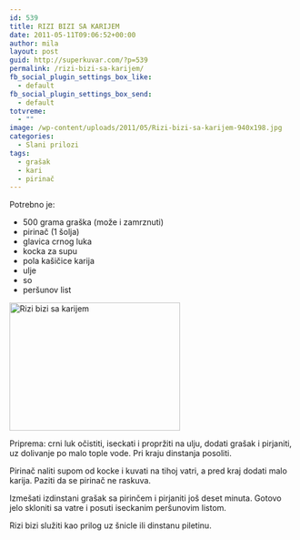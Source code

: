 ```yaml
---
id: 539
title: RIZI BIZI SA KARIJEM
date: 2011-05-11T09:06:52+00:00
author: mila
layout: post
guid: http://superkuvar.com/?p=539
permalink: /rizi-bizi-sa-karijem/
fb_social_plugin_settings_box_like:
  - default
fb_social_plugin_settings_box_send:
  - default
totvreme:
  - ""
image: /wp-content/uploads/2011/05/Rizi-bizi-sa-karijem-940x198.jpg
categories:
  - Slani prilozi
tags:
  - grašak
  - kari
  - pirinač
---
```

Potrebno je:

  * 500 grama graška (može i zamrznuti)
  * pirinač (1 šolja)
  * glavica crnog luka
  * kocka za supu
  * pola kašičice karija
  * ulje
  * so
  * peršunov list

<img class="alignnone size-medium wp-image-5624" src="//superkuvar.com/wp-content/uploads/2011/05/Rizi-bizi-sa-karijem-300x225.jpg" alt="Rizi bizi sa karijem" width="300" height="225" /> 

Priprema: crni luk očistiti, iseckati i propržiti na ulju, dodati grašak i pirjaniti, uz dolivanje po malo tople vode. Pri kraju dinstanja posoliti.

Pirinač naliti supom od kocke i kuvati na tihoj vatri, a pred kraj dodati malo karija. Paziti da se pirinač ne raskuva.

Izmešati izdinstani grašak sa pirinčem i pirjaniti još deset minuta. Gotovo jelo skloniti sa vatre i posuti iseckanim peršunovim listom.

Rizi bizi služiti kao prilog uz šnicle ili dinstanu piletinu.